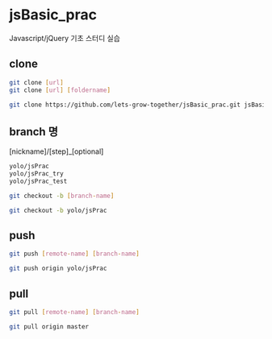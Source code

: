 jsBasic_prac
=====

Javascript/jQuery 기초 스터디 실습

## clone

```bash
git clone [url]
git clone [url] [foldername]

git clone https://github.com/lets-grow-together/jsBasic_prac.git jsBasic_prac
```

## branch 명

[nickname]/[step]_[optional]

```bash
yolo/jsPrac
yolo/jsPrac_try
yolo/jsPrac_test
```

```bash
git checkout -b [branch-name]

git checkout -b yolo/jsPrac
```

## push

```bash
git push [remote-name] [branch-name]

git push origin yolo/jsPrac
```

## pull

```bash
git pull [remote-name] [branch-name]

git pull origin master
```